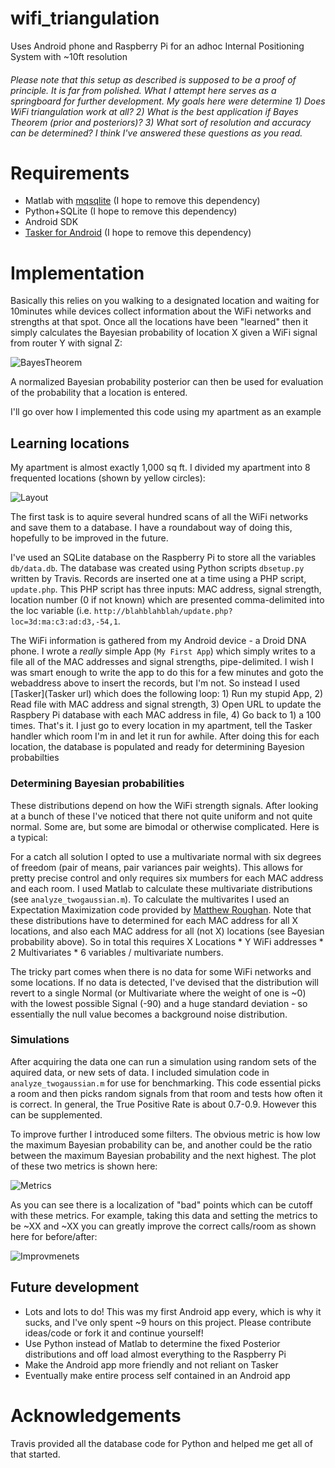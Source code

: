 wifi_triangulation
==================

Uses Android phone and Raspberry Pi for an adhoc Internal Positioning System with ~10ft resolution

###### Please note that this setup as described is supposed to be a proof of principle. It is far from polished. What I attempt here serves as a springboard for further development. My goals here were determine 1) Does WiFi triangulation work at all? 2) What is the best application if Bayes Theorem (prior and posteriors)? 3) What sort of resolution and accuracy can be determined? I think I've answered these questions as you read. 

# Requirements

- Matlab with [mqsqlite](http://sourceforge.net/projects/mksqlite/) (I hope to remove this dependency)
- Python+SQLite (I hope to remove this dependency)
- Android SDK
- [Tasker for Android](http://tasker.dinglisch.net/) (I hope to remove this dependency)



# Implementation

Basically this relies on you walking to a designated location and waiting for 10minutes while devices collect information about the WiFi networks and strengths at that spot. Once all the locations have been "learned" then it simply calculates the Bayesian probability of location X given a WiFi signal from router Y with signal Z:

  ![BayesTheorem](https://rpiai.files.wordpress.com/2014/08/bayes_theorem.png)

A normalized Bayesian probability posterior can then be used for evaluation of the probability that a location is entered.

I'll go over how I implemented this code using my apartment as an example

## Learning locations

My apartment is almost exactly 1,000 sq ft. I divided my apartment into 8 frequented locations (shown by yellow circles):

  ![Layout](https://rpiai.files.wordpress.com/2014/08/apartment_layout_wifi-01.png?w=243)
  
The first task is to aquire several hundred scans of all the WiFi networks and save them to a database. I have a roundabout way of doing this, hopefully to be improved in the future.  

I've used an SQLite database on the Raspberry Pi to store all the variables ```db/data.db```. The database was created using Python scripts ```dbsetup.py``` written by Travis. Records are inserted one at a time using a PHP script, ```update.php```. This PHP script has three inputs: MAC address, signal strength, location number (0 if not known) which are presented comma-delimited into the loc variable (i.e. ```http://blahblahblah/update.php?loc=3d:ma:c3:ad:d3,-54,1```.

The WiFi information is gathered from my Android device - a Droid DNA phone. I wrote a *really* simple App (```My First App```) which simply writes to a file all of the MAC addresses and signal strengths, pipe-delimited. I wish I was smart enough to write the app to do this for a few minutes and goto the webaddress above to insert the records, but I'm not. So instead I used [Tasker](Tasker url) which does the following loop: 1) Run my stupid App, 2) Read file with MAC address and signal strength, 3) Open URL to update the Raspbery Pi database with each MAC address in file, 4) Go back to 1) a 100 times. That's it. I just go to every location in my apartment, tell the Tasker handler which room I'm in and let it run for awhile. After doing this for each location, the database is populated and ready for determining Bayesion probabilties

### Determining Bayesian probabilities

These distributions depend on how the WiFi strength signals. After looking at a bunch of these I've noticed that there not quite uniform and not quite normal. Some are, but some are bimodal or otherwise complicated. Here is a typical:

For a catch all solution I opted to use a multivariate normal with six degrees of freedom (pair of means, pair variances pair weights). This allows for pretty precise control and only requires six mumbers for each MAC address and each room. I used Matlab to calculate these multivariate distributions (see ```analyze_twogaussian.m```). To calculate the multivarites I used an Expectation Maximization code provided by [Matthew Roughan](http://www.mathworks.com/matlabcentral/fileexchange/24867-gaussian-mixture-model-m). Note that these distributions have to determined for each MAC address for all X locations, and also each MAC address for all (not X) locations (see Bayesian probability above). So in total this requires X Locations * Y WiFi addresses * 2 Multivariates * 6 variables / multivariate numbers.

The tricky part comes when there is no data for some WiFi networks and some locations. If no data is detected, I've devised that the distribution will revert to a single Normal (or Multivariate where the weight of one is ~0) with the lowest possible Signal (-90) and a huge standard deviation - so essentially the null value becomes a background noise distribution.

### Simulations

After acquiring the data one can run a simulation using random sets of the aquired data, or new sets of data. I included simulation code in ```analyze_twogaussian.m``` for use for benchmarking. This code essential picks a room and then picks random signals from that room and tests how often it is correct. In general, the True Positive Rate is about 0.7-0.9.  However this can be supplemented.

To improve further I introduced some filters. The obvious metric is how low the maximum Bayesian probability can be, and another could be the ratio between the maximum Bayesian probability and the next highest. The plot of these two metrics is shown here:

  ![Metrics](http://rpiai.files.wordpress.com/2014/08/two-metrics.png?w=300)

As you can see there is a localization of "bad" points which can be cutoff with these metrics. For example, taking this data and setting the metrics to be ~XX and ~XX you can greatly improve the correct calls/room as shown here for before/after:

  ![Improvmenets](http://rpiai.files.wordpress.com/2014/08/metric-improvements.png?w=500)


## Future development

- Lots and lots to do! This was my first Android app every, which is why it sucks, and I've only spent ~9 hours on this project. Please contribute ideas/code or fork it and continue yourself!
- Use Python instead of Matlab to determine the fixed Posterior distributions and off load almost everything to the Raspberry Pi
- Make the Android app more friendly and not reliant on Tasker
- Eventually make entire process self contained in an Android app

# Acknowledgements

Travis provided all the database code for Python and helped me get all of that started.
